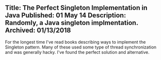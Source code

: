 Title: The Perfect Singleton Implementation in Java
Published: 01 May 14
Description: Randomly, a Java singleton implmentation.
Archived: 01/13/2018
---

For the longest time I've read books describing ways to implement the Singleton pattern. Many of these used some type of thread synchronization and was generally hacky. I've found the perfect solution and alternative. 

<code data-gist-id="1a9e989c2f3abfb7e2a6"></code>